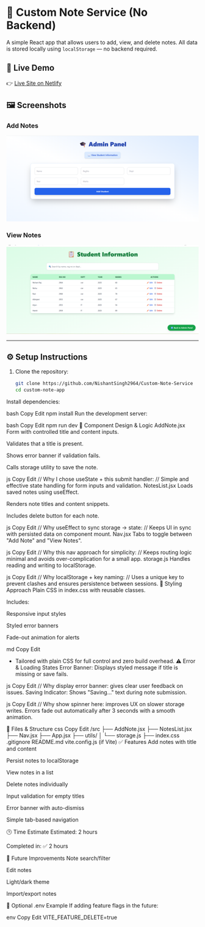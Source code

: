 # 📝 Custom Note Service (No Backend)

A simple React app that allows users to add, view, and delete notes. All data is stored locally using `localStorage` — no backend required.

## 🚀 Live Demo

👉 [Live Site on Netlify](https://custom-note-service-nu.vercel.app/)

## 🖼️ Screenshots

### Add Notes 
![Add Notesl Screenshot](https://github.com/NishantSingh2964/Student-Management-Dashboard/blob/main/Screenshot%20(41).png)

### View Notes  
![View Notes](https://github.com/NishantSingh2964/Student-Management-Dashboard/blob/main/Screenshot%20(42).png)

---

## ⚙️ Setup Instructions

1. Clone the repository:
   ```bash
   git clone https://github.com/NishantSingh2964/Custom-Note-Service
   cd custom-note-app
Install dependencies:

bash
Copy
Edit
npm install
Run the development server:

bash
Copy
Edit
npm run dev
🧠 Component Design & Logic
AddNote.jsx
Form with controlled title and content inputs.

Validates that a title is present.

Shows error banner if validation fails.

Calls storage utility to save the note.

js
Copy
Edit
// Why I chose useState + this submit handler:
// Simple and effective state handling for form inputs and validation.
NotesList.jsx
Loads saved notes using useEffect.

Renders note titles and content snippets.

Includes delete button for each note.

js
Copy
Edit
// Why useEffect to sync storage → state:
// Keeps UI in sync with persisted data on component mount.
Nav.jsx
Tabs to toggle between "Add Note" and "View Notes".

js
Copy
Edit
// Why this nav approach for simplicity:
// Keeps routing logic minimal and avoids over-complication for a small app.
storage.js
Handles reading and writing to localStorage.

js
Copy
Edit
// Why localStorage + key naming:
// Uses a unique key to prevent clashes and ensures persistence between sessions.
🎨 Styling Approach
Plain CSS in index.css with reusable classes.

Includes:

Responsive input styles

Styled error banners

Fade-out animation for alerts

md
Copy
Edit
- Tailored with plain CSS for full control and zero build overhead.
⚠️ Error & Loading States
Error Banner: Displays styled message if title is missing or save fails.

js
Copy
Edit
// Why display error banner: gives clear user feedback on issues.
Saving Indicator: Shows "Saving..." text during note submission.

js
Copy
Edit
// Why show spinner here: improves UX on slower storage writes.
Errors fade out automatically after 3 seconds with a smooth animation.

📁 Files & Structure
css
Copy
Edit
/src
  ├── AddNote.jsx
  ├── NotesList.jsx
  ├── Nav.jsx
  ├── App.jsx
  ├── utils/
  │     └── storage.js
  ├── index.css
.gitignore
README.md
vite.config.js (if Vite)
✅ Features
 Add notes with title and content

 Persist notes to localStorage

 View notes in a list

 Delete notes individually

 Input validation for empty titles

 Error banner with auto-dismiss

 Simple tab-based navigation

🕒 Time Estimate
Estimated: 2 hours

Completed in: ✅ 2 hours

🌱 Future Improvements
Note search/filter

Edit notes

Light/dark theme

Import/export notes

🧪 Optional .env Example
If adding feature flags in the future:

env
Copy
Edit
VITE_FEATURE_DELETE=true
